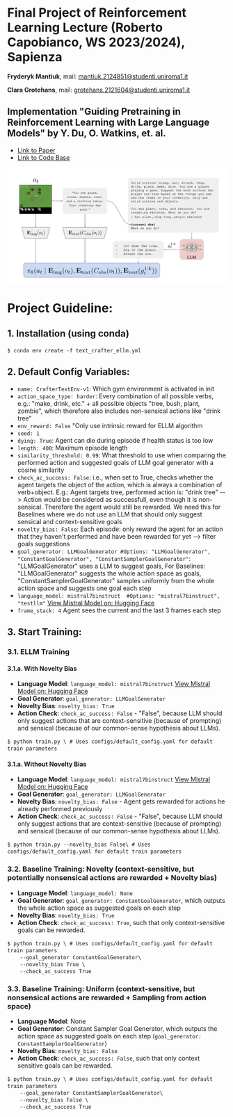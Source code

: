 # Final Project of Reinforcement Learning Lecture (Roberto Capobianco, WS 2023/2024), Sapienza
**Fryderyk Mantiuk**, mail: mantiuk.2124851@studenti.uniroma1.it

**Clara Grotehans**, mail: grotehans.2121604@studenti.uniroma1.it

## Implementation "Guiding Pretraining in Reinforcement Learning with Large Language Models" by Y. Du, O. Watkins, et. al.
- [Link to Paper](https://arxiv.org/abs/2302.06692)
- [Link to Code Base](https://github.com/yuqingd/ellm)

![ELLM algorithm](ELLM.png)
# Project Guideline:
## 1. Installation (using conda)
```console
$ conda env create -f text_crafter_ellm.yml
```
## 2. Default Config Variables:
- ```name: CrafterTextEnv-v1```: Which gym environment is activated in init
- ```action_space_type: harder```: Every combination of all possible verbs, e.g.: "make, drink, etc." + all possible objects "tree, bush, plant, zombie", which therefore also includes non-sensical actions like "drink tree"
- ```env_reward: False``` "Only use intrinsic reward for ELLM algorithm
- ```seed: 1```
- ```dying: True```: Agent can die during episode if health status is too low
- ```length: 400```: Maximum episode length
- ```similarity_threshold: 0.99```: What threshold to use when comparing the performed action and suggested goals of LLM goal generator with a cosine similarity
- ```check_ac_success: False```: i.e., when set to True, checks whether the agent targets the object of the action, which is always a combination of verb+object. E.g.: Agent targets tree, performed action is: "drink tree" --> Action would be considered as successfull, even though it is non-sensical. Therefore the agent would still be rewarded. We need this for Baselines where we do not use an LLM that should only suggest sensical and context-sensitive goals
- ```novelty_bias: False```: Each episode: only reward the agent for an action that they haven't performed and have been rewarded for yet --> filter goals suggestions 
- ```goal_generator: LLMGoalGenerator #Options: "LLMGoalGenerator", "ConstantGoalGenerator", "ConstantSamplerGoalGenerator"```: "LLMGoalGenerator" uses a LLM to suggest goals, For Baselines: "LLMGoalGenerator" suggests the whole action space as goals, "ConstantSamplerGoalGenerator" samples uniformly from the whole action space and suggests one goal each step
- ```language_model: mistral7binstruct  #Options: "mistral7binstruct", "testllm"``` [View Mistral Model on: Hugging Face](https://huggingface.co/mistralai/Mistral-7B-Instruct-v0.1)
- ```frame_stack: 4``` Agent sees the current and the last 3 frames each step



## 3. Start Training:
### 3.1. ELLM Training 
#### 3.1.a. With Novelty Bias
- **Language Model**: ```language_model: mistral7binstruct``` [View Mistral Model on: Hugging Face](https://huggingface.co/mistralai/Mistral-7B-Instruct-v0.1)
- **Goal Generator**: ```goal_generator: LLMGoalGenerator```
- **Novelty Bias**: ```novelty_bias: True```
- **Action Check**: ```check_ac_success: False``` - "False", because LLM should only suggest actions that are context-sensitive (because of prompting) and sensical (because of our common-sense hypothesis about LLMs).
```console
$ python train.py \ # Uses configs/default_config.yaml for default train parameters
```
#### 3.1.a. Without Novelty Bias
- **Language Model**: ```language_model: mistral7binstruct``` [View Mistral Model on: Hugging Face](https://huggingface.co/mistralai/Mistral-7B-Instruct-v0.1)
- **Goal Generator**: ```goal_generator: LLMGoalGenerator```
- **Novelty Bias**: ```novelty_bias: False``` - Agent gets rewarded for actions he already performed previously
- **Action Check**: ```check_ac_success: False``` - "False", because LLM should only suggest actions that are context-sensitive (because of prompting) and sensical (because of our common-sense hypothesis about LLMs).
```console
$ python train.py --novelty_bias False\ # Uses configs/default_config.yaml for default train parameters
```

### 3.2. Baseline Training: Novelty (context-sensitive, but potentially nonsensical actions are rewarded + Novelty bias)
- **Language Model**: ```language_model: None```
- **Goal Generator**: ```goal_generator: ConstantGoalGenerator```, which outputs the whole action space as suggested goals on each step 
- **Novelty Bias**: ```novelty_bias: True```
- **Action Check**: ```check_ac_success: True```, such that only context-sensitive goals can be rewarded.
```console
$ python train.py \ # Uses configs/default_config.yaml for default train parameters
    --goal_generator ConstantGoalGenerator\
    --novelty_bias True \
    --check_ac_success True
```


### 3.3. Baseline Training: Uniform (context-sensitive, but nonsensical actions are rewarded + Sampling from action space)
- **Language Model**: None
- **Goal Generator**: Constant Sampler Goal Generator, which outputs the action space as suggested goals on each step (```goal_generator: ConstantSamplerGoalGenerator```)
- **Novelty Bias**: ```novelty_bias: False```
- **Action Check**: ```check_ac_success: False```, such that only context sensitive goals can be rewarded. 
```console
$ python train.py \ # Uses configs/default_config.yaml for default train parameters
    --goal_generator ConstantSamplerGoalGenerator\
    --novelty_bias False \
    --check_ac_success True
```

